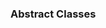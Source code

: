 ### Abstract Classes

<panel type="seamless" header="%%-----------------------------------------%%">
  <include src="./index.md#main" />
</panel>
